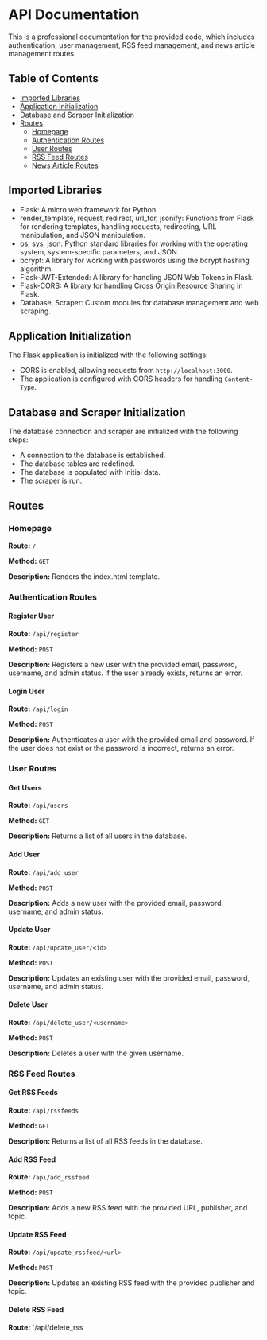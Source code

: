 # API Documentation

This is a professional documentation for the provided code, which includes authentication, user management, RSS feed management, and news article management routes.

## Table of Contents

- [Imported Libraries](#imported-libraries)
- [Application Initialization](#application-initialization)
- [Database and Scraper Initialization](#database-and-scraper-initialization)
- [Routes](#routes)
  - [Homepage](#homepage)
  - [Authentication Routes](#authentication-routes)
  - [User Routes](#user-routes)
  - [RSS Feed Routes](#rss-feed-routes)
  - [News Article Routes](#news-article-routes)

## Imported Libraries

- Flask: A micro web framework for Python.
- render_template, request, redirect, url_for, jsonify: Functions from Flask for rendering templates, handling requests, redirecting, URL manipulation, and JSON manipulation.
- os, sys, json: Python standard libraries for working with the operating system, system-specific parameters, and JSON.
- bcrypt: A library for working with passwords using the bcrypt hashing algorithm.
- Flask-JWT-Extended: A library for handling JSON Web Tokens in Flask.
- Flask-CORS: A library for handling Cross Origin Resource Sharing in Flask.
- Database, Scraper: Custom modules for database management and web scraping.

## Application Initialization

The Flask application is initialized with the following settings:

- CORS is enabled, allowing requests from `http://localhost:3000`.
- The application is configured with CORS headers for handling `Content-Type`.

## Database and Scraper Initialization

The database connection and scraper are initialized with the following steps:

- A connection to the database is established.
- The database tables are redefined.
- The database is populated with initial data.
- The scraper is run.

## Routes

### Homepage

**Route:** `/`

**Method:** `GET`

**Description:** Renders the index.html template.

### Authentication Routes

#### Register User

**Route:** `/api/register`

**Method:** `POST`

**Description:** Registers a new user with the provided email, password, username, and admin status. If the user already exists, returns an error.

#### Login User

**Route:** `/api/login`

**Method:** `POST`

**Description:** Authenticates a user with the provided email and password. If the user does not exist or the password is incorrect, returns an error.

### User Routes

#### Get Users

**Route:** `/api/users`

**Method:** `GET`

**Description:** Returns a list of all users in the database.

#### Add User

**Route:** `/api/add_user`

**Method:** `POST`

**Description:** Adds a new user with the provided email, password, username, and admin status.

#### Update User

**Route:** `/api/update_user/<id>`

**Method:** `POST`

**Description:** Updates an existing user with the provided email, password, username, and admin status.

#### Delete User

**Route:** `/api/delete_user/<username>`

**Method:** `POST`

**Description:** Deletes a user with the given username.

### RSS Feed Routes

#### Get RSS Feeds

**Route:** `/api/rssfeeds`

**Method:** `GET`

**Description:** Returns a list of all RSS feeds in the database.

#### Add RSS Feed

**Route:** `/api/add_rssfeed`

**Method:** `POST`

**Description:** Adds a new RSS feed with the provided URL, publisher, and topic.

#### Update RSS Feed

**Route:** `/api/update_rssfeed/<url>`

**Method:** `POST`

**Description:** Updates an existing RSS feed with the provided publisher and topic.

#### Delete RSS Feed

**Route:** `/api/delete_rss

